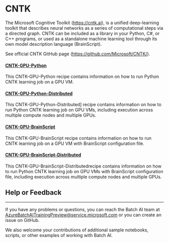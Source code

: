 # CNTK

The Microsoft Cognitive Toolkit (https://cntk.ai), is a unified deep-learning toolkit that describes neural networks as a series of computational steps via a directed graph. CNTK can be included as a library in your Python, C#, or C++ programs, or used as a standalone machine learning tool through its own model description language (BrainScript). 

See official CNTK GitHub page (https://github.com/Microsoft/CNTK/).

#### [CNTK-GPU-Python](./CNTK-GPU-Python)
This CNTK-GPU-Python recipe contains information on how to run Python CNTK learning job on a GPU VM.

#### [CNTK-GPU-Python-Distributed](./CNTK-GPU-Python-Distributed)
This CNTK-GPU-Python-Distributed] recipe contains information on how to run Python CNTK learning job on GPU VMs, including execution across multiple compute nodes and multiple GPUs.

#### [CNTK-GPU-BrainScript](./CNTK-GPU-BrainScript)
This CNTK-GPU-BrainScript recipe contains information on how to run CNTK learning job on a GPU VM with BrainScript configuration file.

#### [CNTK-GPU-BrainScript-Distributed](./CNTK-GPU-BrainScript-Distributed)
This CNTK-GPU-BrainScript-Distributedrecipe contains information on how to run Python CNTK learning job on GPU VMs with BrainScript configuration file, including execution across multiple compute nodes and multiple GPUs.

## Help or Feedback
--------------------
If you have any problems or questions, you can reach the Batch AI team at [AzureBatchAITrainingPreview@service.microsoft.com](mailto:AzureBatchAITrainingPreview@service.microsoft.com) or you can create an issue on GitHub.

We also welcome your contributions of additional sample notebooks, scripts, or other examples of working with Batch AI.
